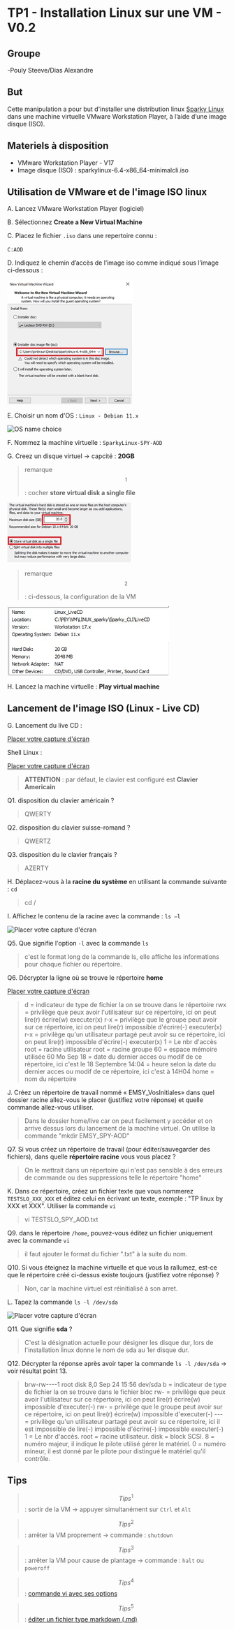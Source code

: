 # TP1 - Installation Linux sur une VM - V0.2
 
## Groupe
 
-Pouly Steeve/Dias Alexandre
 
## But
 
Cette manipulation a pour but d'installer une distribution linux [Sparky Linux](https://sparkylinux.org/) dans une machine virtuelle VMware Workstation Player, à l’aide d’une image disque (ISO).
 
## Materiels à disposition
 
- VMware Workstation Player - V17
- Image disque (ISO) : sparkylinux-6.4-x86_64-minimalcli.iso
 
## Utilisation de VMware et de l'image ISO linux
 
A. Lancez VMware Workstation Player (logiciel)  
 
B. Sélectionnez **Create a New Virtual Machine**
 
C. Placez le fichier `.iso` dans une repertoire connu :

`C:AOD`

D. Indiquez le chemin d’accès de l’image iso comme indiqué sous l’image ci-dessous :
 
![install image disk](/Images/Install_ISO.jpg)
 
E. Choisir un nom d'OS : `Linux - Debian 11.x`
 
![OS name choice](/Images/OS_Choice.jpg)
 
F. Nommez la machine virtuelle : `SparkyLinux-SPY-AOD`
 
G. Creez un disque virtuel -> capcité : **20GB**
 
> remarque$$^1$$ : cocher **store virtual disk a single file**
 
![Virtual disk](/Images/VirtualDisk.jpg)
 
> remarque$$^2$$ : ci-dessous, la configuration de la VM
 
![Virtual disk](/Images/VM_Config.jpg)
 
H. Lancez la machine virtuelle : **Play virtual machine**
 
## Lancement de l'image ISO (Linux - Live CD)
 
G. Lancement du live CD :
 
[Placer votre capture d'écran]()
 
Shell Linux :
 
 [Placer votre capture d'écran](/Images/Shell_Linux.png)
 
> **ATTENTION** : par défaut, le clavier est configuré est **Clavier Americain**
 
Q1. disposition du clavier américain ?
 
> QWERTY
 
Q2. disposition du clavier suisse-romand ?
 
> QWERTZ
 
Q3. disposition du le clavier français ?
 
> AZERTY
 
 
H. Déplacez-vous à la **racine du système** en utilisant la commande suivante : `cd`
 
> cd /
 
I. Affichez le contenu de la racine avec la commande : `ls –l`	
 
![Placer votre capture d'écran]()
 
Q5. Que signifie l'option `-l` avec la commande `ls`

> c'est le format long de la commande ls, elle affiche les informations pour chaque fichier ou répertoire.
 
Q6. Décrypter la ligne où se trouve le répertoire **home**    
 
[Placer votre capture d'écran](/Images/Ligne_home.png)
 
> d = indicateur de type de fichier la on se trouve dans le répertoire
> rwx = privilège que peux avoir l'utilisateur sur ce répertoire, ici on peut lire(r) écrire(w) executer(x)
> r-x = privilège que le groupe peut avoir sur ce répertoire, ici on peut lire(r) impossible d'écrire(-) executer(x)
> r-x = privilège qu'un utilisateur partagé peut avoir su ce répertoire, ici on peut lire(r) impossible d'écrire(-) executer(x)
> 1 = Le nbr d'accès
> root = racine utilisateur
> root = racine groupe
> 60 = espace mémoire utilisée 60 Mo
> Sep 18 = date du dernier acces ou modif de ce répertoire, ici c'est le 18 Septembre
> 14:04 = heure selon la date du dernier acces ou modif de ce répertoire, ici c'est à 14H04
> home = nom du répertoire
 
J. Créez un répertoire de travail nommé « EMSY_VosInitiales» dans quel dossier racine allez-vous le placer (justifiez votre réponse) et quelle commande allez-vous utiliser.
 
> Dans le dossier home/live car on peut facilement y accéder et on arrive dessus lors du lancement de la machine virtuel.
> On utilise la commande "mkdir EMSY_SPY-AOD"
 
Q7. Si vous créez un répertoire de travail (pour éditer/sauvegarder des fichiers), dans quelle **répertoire racine** vous vous placez ?
 
> On le mettrait dans un répertoire qui n'est pas sensible à des erreurs de commande ou des suppressions telle le répertoire "home"
 
 
K. Dans ce répertoire, créez un fichier texte que vous nommerez `TESTSLO_XXX_XXX` et éditez celui en écrivant un texte, exemple : "TP linux by XXX et XXX".
	Utiliser la commande `vi`
 
> vi TESTSLO_SPY_AOD.txt
 
Q9. dans le répertoire `/home`, pouvez-vous éditez un fichier uniquement avec la commande `vi`
 
> il faut ajouter le format du fichier ".txt" à la suite du nom.
 
Q10. Si vous éteignez la machine virtuelle et que vous la rallumez, est-ce que le répertoire créé ci-dessus existe toujours (justifiez votre réponse) ?
 
> Non, car la machine virtuel est réinitialisé à son arret.
 
L. Tapez la commande `ls -l /dev/sda`
 
![Placer votre capture d'écran]()
 
Q11. Que signifie **sda** ?
 
> C'est la désignation actuelle pour désigner les disque dur, lors de l'installation linux donne le nom de sda au 1er disque dur.
 
Q12. Décrypter la réponse après avoir taper la commande `ls -l /dev/sda` -> voir résultat point 13.
 
> brw-rw----1 root disk 8,0 Sep 24 15:56 dev/sda
> b = indicateur de type de fichier la on se trouve dans le fichier bloc
> rw- = privilège que peux avoir l'utilisateur sur ce répertoire, ici on peut lire(r) écrire(w) impossible d'executer(-)
> rw- = privilège que le groupe peut avoir sur ce répertoire, ici on peut lire(r) écrire(w) impossible d'executer(-)
> --- = privilège qu'un utilisateur partagé peut avoir su ce répertoire, ici il est impossible de lire(-) impossible d'écrire(-) impossible executer(-)
> 1 = Le nbr d'accès.
> root = racine utilisateur.
> disk = block SCSI.
> 8 = numéro majeur, il indique le pilote utilisé gérer le matériel.
> 0 = numéro mineur, il est donné par le pilote pour distingué le matériel qu'il contrôle.
 
## Tips
 
> $$Tips^1$$ : sortir de la VM -> appuyer simultanément sur `Ctrl` et `Alt`
 
> $$Tips^2$$ : arrêter la VM proprement -> commande : `shutdown`
 
> $$Tips^3$$ : arrêter la VM pour cause de plantage -> commande : `halt` ou `poweroff`
 
> $$Tips^4$$ : [commande vi avec ses options](https://www.linuxtricks.fr/wiki/guide-de-sur-vi-utilisation-de-vi)
 
> $$Tips^5$$ : [éditer un fichier type markdown (.md)](https://ashki23.github.io/markdown-latex.html)
